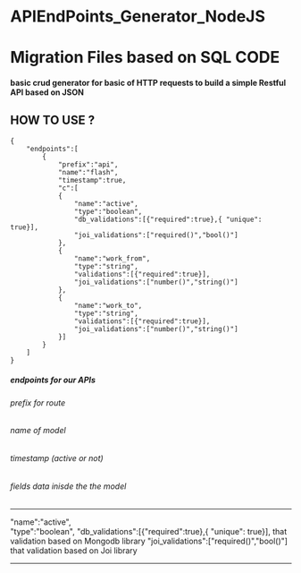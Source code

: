 # APIEndPoints_Generator_NodeJS


# Migration Files based on SQL CODE

#### basic crud generator for basic of HTTP requests to build a simple Restful API based on JSON

## HOW TO USE ?


```
{
    "endpoints":[
        {
            "prefix":"api",
            "name":"flash",
            "timestamp":true,
            "c":[
            {
                "name":"active",
                "type":"boolean",
                "db_validations":[{"required":true},{ "unique": true}],
                "joi_validations":["required()","bool()"]
            },
            {
                "name":"work_from",
                "type":"string",
                "validations":[{"required":true}],
                "joi_validations":["number()","string()"]
            },
            {
                "name":"work_to",
                "type":"string",
                "validations":[{"required":true}],
                "joi_validations":["number()","string()"]
            }]
        }
    ]
}
```
##### endpoints for our APIs
###### prefix for route
###### name of model 
###### timestamp (active or not)
###### fields data inisde the the model
----------------------------------
 "name":"active",     
 "type":"boolean",
 "db_validations":[{"required":true},{ "unique": true}], that validation based on Mongodb library
 "joi_validations":["required()","bool()"]    that validation based on Joi library
                
--------------------------------------


